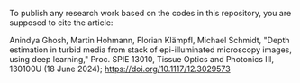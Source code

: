 To publish any research work based on the codes in this repository, you are supposed to cite the article:

Anindya Ghosh, Martin Hohmann, Florian Klämpfl, Michael Schmidt, "Depth estimation in turbid media from stack of epi-illuminated microscopy images, using deep learning," Proc. SPIE 13010, Tissue Optics and Photonics III, 130100U (18 June 2024); https://doi.org/10.1117/12.3029573
